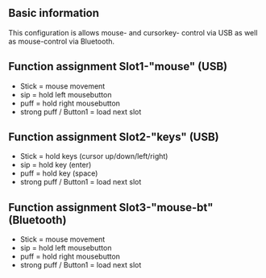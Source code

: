 ## Basic information
This configuration is allows mouse- and cursorkey- control via USB as well as mouse-control via Bluetooth.

## Function assignment Slot1-"mouse" (USB)
- Stick = mouse movement
- sip = hold left mousebutton
- puff = hold right mousebutton
- strong puff / Button1 = load next slot

## Function assignment Slot2-"keys" (USB)
- Stick = hold keys (cursor up/down/left/right)
- sip = hold key (enter)
- puff = hold key (space)
- strong puff / Button1 = load next slot

## Function assignment Slot3-"mouse-bt" (Bluetooth)
- Stick = mouse movement
- sip = hold left mousebutton
- puff = hold right mousebutton
- strong puff / Button1 = load next slot
